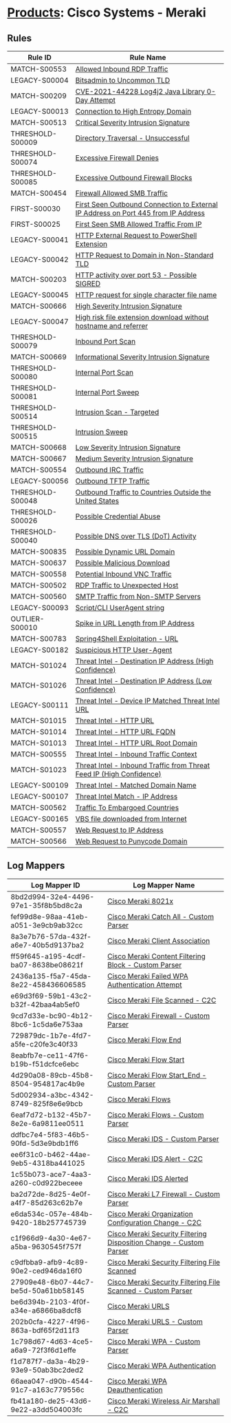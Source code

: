 # [Products](README.md): Cisco Systems - Meraki

## Rules

|Rule ID|Rule Name|
|----|----|
|MATCH-S00553|[Allowed Inbound RDP Traffic](../rules/MATCH-S00553.md)|
|LEGACY-S00004|[Bitsadmin to Uncommon TLD](../rules/LEGACY-S00004.md)|
|MATCH-S00209|[CVE-2021-44228 Log4j2 Java Library 0-Day Attempt](../rules/MATCH-S00209.md)|
|LEGACY-S00013|[Connection to High Entropy Domain](../rules/LEGACY-S00013.md)|
|MATCH-S00513|[Critical Severity Intrusion Signature](../rules/MATCH-S00513.md)|
|THRESHOLD-S00009|[Directory Traversal - Unsuccessful](../rules/THRESHOLD-S00009.md)|
|THRESHOLD-S00074|[Excessive Firewall Denies](../rules/THRESHOLD-S00074.md)|
|THRESHOLD-S00085|[Excessive Outbound Firewall Blocks](../rules/THRESHOLD-S00085.md)|
|MATCH-S00454|[Firewall Allowed SMB Traffic](../rules/MATCH-S00454.md)|
|FIRST-S00030|[First Seen Outbound Connection to External IP Address on Port 445 from IP Address](../rules/FIRST-S00030.md)|
|FIRST-S00025|[First Seen SMB Allowed Traffic From IP](../rules/FIRST-S00025.md)|
|LEGACY-S00041|[HTTP External Request to PowerShell Extension](../rules/LEGACY-S00041.md)|
|LEGACY-S00042|[HTTP Request to Domain in Non-Standard TLD](../rules/LEGACY-S00042.md)|
|MATCH-S00203|[HTTP activity over port 53 - Possible SIGRED](../rules/MATCH-S00203.md)|
|LEGACY-S00045|[HTTP request for single character file name](../rules/LEGACY-S00045.md)|
|MATCH-S00666|[High Severity Intrusion Signature](../rules/MATCH-S00666.md)|
|LEGACY-S00047|[High risk file extension download without hostname and referrer](../rules/LEGACY-S00047.md)|
|THRESHOLD-S00079|[Inbound Port Scan](../rules/THRESHOLD-S00079.md)|
|MATCH-S00669|[Informational Severity Intrusion Signature](../rules/MATCH-S00669.md)|
|THRESHOLD-S00080|[Internal Port Scan](../rules/THRESHOLD-S00080.md)|
|THRESHOLD-S00081|[Internal Port Sweep](../rules/THRESHOLD-S00081.md)|
|THRESHOLD-S00514|[Intrusion Scan - Targeted](../rules/THRESHOLD-S00514.md)|
|THRESHOLD-S00515|[Intrusion Sweep](../rules/THRESHOLD-S00515.md)|
|MATCH-S00668|[Low Severity Intrusion Signature](../rules/MATCH-S00668.md)|
|MATCH-S00667|[Medium Severity Intrusion Signature](../rules/MATCH-S00667.md)|
|MATCH-S00554|[Outbound IRC Traffic](../rules/MATCH-S00554.md)|
|LEGACY-S00056|[Outbound TFTP Traffic](../rules/LEGACY-S00056.md)|
|THRESHOLD-S00048|[Outbound Traffic to Countries Outside the United States](../rules/THRESHOLD-S00048.md)|
|THRESHOLD-S00026|[Possible Credential Abuse](../rules/THRESHOLD-S00026.md)|
|THRESHOLD-S00040|[Possible DNS over TLS (DoT) Activity](../rules/THRESHOLD-S00040.md)|
|MATCH-S00835|[Possible Dynamic URL Domain](../rules/MATCH-S00835.md)|
|MATCH-S00637|[Possible Malicious Download](../rules/MATCH-S00637.md)|
|MATCH-S00558|[Potential Inbound VNC Traffic](../rules/MATCH-S00558.md)|
|MATCH-S00502|[RDP Traffic to Unexpected Host](../rules/MATCH-S00502.md)|
|MATCH-S00560|[SMTP Traffic from Non-SMTP Servers](../rules/MATCH-S00560.md)|
|LEGACY-S00093|[Script/CLI UserAgent string](../rules/LEGACY-S00093.md)|
|OUTLIER-S00010|[Spike in URL Length from IP Address](../rules/OUTLIER-S00010.md)|
|MATCH-S00783|[Spring4Shell Exploitation - URL](../rules/MATCH-S00783.md)|
|LEGACY-S00182|[Suspicious HTTP User-Agent](../rules/LEGACY-S00182.md)|
|MATCH-S01024|[Threat Intel - Destination IP Address (High Confidence)](../rules/MATCH-S01024.md)|
|MATCH-S01026|[Threat Intel - Destination IP Address (Low Confidence)](../rules/MATCH-S01026.md)|
|LEGACY-S00111|[Threat Intel - Device IP Matched Threat Intel URL](../rules/LEGACY-S00111.md)|
|MATCH-S01015|[Threat Intel - HTTP URL](../rules/MATCH-S01015.md)|
|MATCH-S01014|[Threat Intel - HTTP URL FQDN](../rules/MATCH-S01014.md)|
|MATCH-S01013|[Threat Intel - HTTP URL Root Domain](../rules/MATCH-S01013.md)|
|MATCH-S00555|[Threat Intel - Inbound Traffic Context](../rules/MATCH-S00555.md)|
|MATCH-S01023|[Threat Intel - Inbound Traffic from Threat Feed IP (High Confidence)](../rules/MATCH-S01023.md)|
|LEGACY-S00109|[Threat Intel - Matched Domain Name](../rules/LEGACY-S00109.md)|
|LEGACY-S00107|[Threat Intel Match - IP Address](../rules/LEGACY-S00107.md)|
|MATCH-S00562|[Traffic To Embargoed Countries](../rules/MATCH-S00562.md)|
|LEGACY-S00165|[VBS file downloaded from Internet](../rules/LEGACY-S00165.md)|
|MATCH-S00557|[Web Request to IP Address](../rules/MATCH-S00557.md)|
|MATCH-S00566|[Web Request to Punycode Domain](../rules/MATCH-S00566.md)|


## Log Mappers

|Log Mapper ID|Log Mapper Name|
|----|----|
|8bd2d994-32e4-4496-97e1-35f8b5bd8c2a|[Cisco Meraki 8021x](../mappings/8bd2d994-32e4-4496-97e1-35f8b5bd8c2a.md)|
|fef99d8e-98aa-41eb-a051-3e9cb9ab32cc|[Cisco Meraki Catch All - Custom Parser](../mappings/fef99d8e-98aa-41eb-a051-3e9cb9ab32cc.md)|
|8a3e7b76-57da-432f-a6e7-40b5d9137ba2|[Cisco Meraki Client Association](../mappings/8a3e7b76-57da-432f-a6e7-40b5d9137ba2.md)|
|ff59f645-a195-4cdf-ba07-8638be08621f|[Cisco Meraki Content Filtering Block - Custom Parser](../mappings/ff59f645-a195-4cdf-ba07-8638be08621f.md)|
|2436a135-f5a7-45da-8e22-458436606585|[Cisco Meraki Failed WPA Authentication Attempt](../mappings/2436a135-f5a7-45da-8e22-458436606585.md)|
|e69d3f69-59b1-43c2-b32f-42baa4ab5ef0|[Cisco Meraki File Scanned - C2C](../mappings/e69d3f69-59b1-43c2-b32f-42baa4ab5ef0.md)|
|9cd7d33e-bc90-4b12-8bc6-1c5da6e753aa|[Cisco Meraki Firewall - Custom Parser](../mappings/9cd7d33e-bc90-4b12-8bc6-1c5da6e753aa.md)|
|729879dc-1b7e-4fd7-a5fe-c20fe3c40f33|[Cisco Meraki Flow End](../mappings/729879dc-1b7e-4fd7-a5fe-c20fe3c40f33.md)|
|8eabfb7e-ce11-47f6-b19b-f51dcfce6ebc|[Cisco Meraki Flow Start](../mappings/8eabfb7e-ce11-47f6-b19b-f51dcfce6ebc.md)|
|4d290a08-89cb-45b8-8504-954817ac4b9e|[Cisco Meraki Flow Start_End - Custom Parser](../mappings/4d290a08-89cb-45b8-8504-954817ac4b9e.md)|
|5d002934-a3bc-4342-8749-825f8e6e9bcb|[Cisco Meraki Flows](../mappings/5d002934-a3bc-4342-8749-825f8e6e9bcb.md)|
|6eaf7d72-b132-45b7-8e2e-6a9811ee0511|[Cisco Meraki Flows - Custom Parser](../mappings/6eaf7d72-b132-45b7-8e2e-6a9811ee0511.md)|
|ddfbc7e4-5f83-46b5-90fd-5d3e9bdb1ff6|[Cisco Meraki IDS - Custom Parser](../mappings/ddfbc7e4-5f83-46b5-90fd-5d3e9bdb1ff6.md)|
|ee6f31c0-b462-44ae-9eb5-4318ba441025|[Cisco Meraki IDS Alert - C2C](../mappings/ee6f31c0-b462-44ae-9eb5-4318ba441025.md)|
|1c55b073-ace7-4aa3-a260-c0d922beceee|[Cisco Meraki IDS Alerted](../mappings/1c55b073-ace7-4aa3-a260-c0d922beceee.md)|
|ba2d72de-8d25-4e0f-a4f7-85d263c62b7e|[Cisco Meraki L7 Firewall - Custom Parser](../mappings/ba2d72de-8d25-4e0f-a4f7-85d263c62b7e.md)|
|e6da534c-057e-484b-9420-18b257745739|[Cisco Meraki Organization Configuration Change - C2C](../mappings/e6da534c-057e-484b-9420-18b257745739.md)|
|c1f966d9-4a30-4e67-a5ba-9630545f757f|[Cisco Meraki Security Filtering Disposition Change - Custom Parser](../mappings/c1f966d9-4a30-4e67-a5ba-9630545f757f.md)|
|c9dfbba9-afb9-4c89-90e2-ced946da16f0|[Cisco Meraki Security Filtering File Scanned](../mappings/c9dfbba9-afb9-4c89-90e2-ced946da16f0.md)|
|27909e48-6b07-44c7-be5d-50a61bb58145|[Cisco Meraki Security Filtering File Scanned - Custom Parser](../mappings/27909e48-6b07-44c7-be5d-50a61bb58145.md)|
|be6d394b-2103-4f0f-a34e-a6866ba8dcf8|[Cisco Meraki URLS](../mappings/be6d394b-2103-4f0f-a34e-a6866ba8dcf8.md)|
|202b0cfa-4227-4f96-863a-bdf65f2d11f3|[Cisco Meraki URLS - Custom Parser](../mappings/202b0cfa-4227-4f96-863a-bdf65f2d11f3.md)|
|1c798d67-4d63-4ce5-a6a9-72f3f6d1effe|[Cisco Meraki WPA - Custom Parser](../mappings/1c798d67-4d63-4ce5-a6a9-72f3f6d1effe.md)|
|f1d787f7-da3a-4b29-93e9-50ab3bc2ded2|[Cisco Meraki WPA Authentication](../mappings/f1d787f7-da3a-4b29-93e9-50ab3bc2ded2.md)|
|66aea047-d90b-4544-91c7-a163c779556c|[Cisco Meraki WPA Deauthentication](../mappings/66aea047-d90b-4544-91c7-a163c779556c.md)|
|fb41a180-de25-43d6-9e22-a3dd504003fc|[Cisco Meraki Wireless Air Marshall - C2C](../mappings/fb41a180-de25-43d6-9e22-a3dd504003fc.md)|


